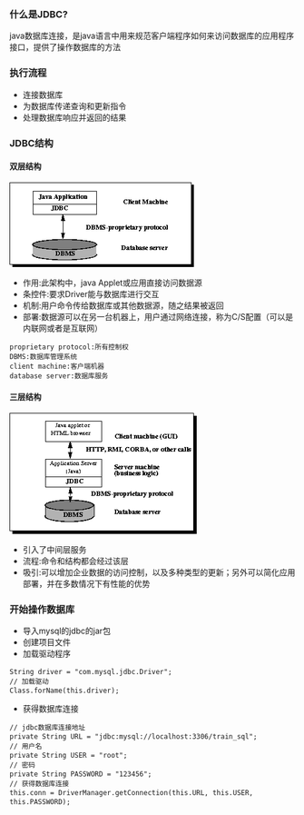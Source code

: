### 什么是JDBC?

java数据库连接，是java语言中用来规范客户端程序如何来访问数据库的应用程序接口，提供了操作数据库的方法

### 执行流程

* 连接数据库
* 为数据库传递查询和更新指令
* 处理数据库响应并返回的结果

### JDBC结构

#### 双层结构

![](/assets/java-1.2-1.png)

* 作用:此架构中，java Applet或应用直接访问数据源
* 条控件:要求Driver能与数据库进行交互
* 机制:用户命令传给数据库或其他数据源，随之结果被返回
* 部署:数据源可以在另一台机器上，用户通过网络连接，称为C/S配置（可以是内联网或者是互联网）

```
proprietary protocol:所有控制权
DBMS:数据库管理系统
client machine:客户端机器
database server:数据库服务
```

#### 三层结构

![](/assets/java-1.2-2.png)

* 引入了中间层服务
* 流程:命令和结构都会经过该层
* 吸引:可以增加企业数据的访问控制，以及多种类型的更新；另外可以简化应用部署，并在多数情况下有性能的优势



### 开始操作数据库

* 导入mysql的jdbc的jar包
* 创建项目文件
* 加载驱动程序

```
String driver = "com.mysql.jdbc.Driver";
// 加载驱动
Class.forName(this.driver);
```

* 获得数据库连接

```
// jdbc数据库连接地址
private String URL = "jdbc:mysql://localhost:3306/train_sql";
// 用户名
private String USER = "root";
// 密码
private String PASSWORD = "123456";
// 获得数据库连接
this.conn = DriverManager.getConnection(this.URL, this.USER, this.PASSWORD);
```







